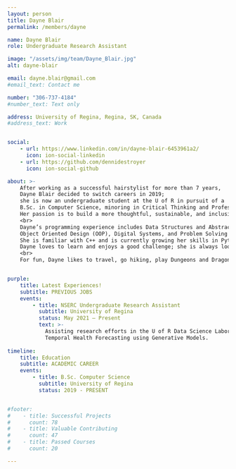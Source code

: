 ```yaml
---
layout: person
title: Dayne Blair
permalink: /members/dayne

name: Dayne Blair
role: Undergraduate Research Assistant

image: "/assets/img/team/Dayne_Blair.jpg"
alt: dayne-blair

email: dayne.blair@gmail.com
#email_text: Contact me

number: "306-737-4184"
#number_text: Text only

address: University of Regina, Regina, SK, Canada
#address_text: Work


social:
    - url: https://www.linkedin.com/in/dayne-blair-6453961a2/
      icon: ion-social-linkedin
    - url: https://github.com/dennidestroyer
      icon: ion-social-github

about: >-
    After working as a successful hairstylist for more than 7 years, 
    Dayne Blair decided to switch careers in 2019; 
    she is now an undergraduate student at the U of R in pursuit of a 
    B.Sc. in Computer Science, minoring in Critical Thinking and Professional Ethics. 
    Her passion is to build a more thoughtful, sustainable, and inclusive future in technology.
    <br>
    Dayne’s programming experience includes Data Structures and Abstractions, 
    Object Oriented Design (OOP), Digital Systems, and Problem Solving with Programming. 
    She is familiar with C++ and is currently growing her skills in Python. 
    Dayne loves to learn and enjoys a good challenge; she is always looking to expand her horizons.
    <br>
    For fun, Dayne likes to travel, go hiking, play Dungeons and Dragons and video games, and hang out with her pet bird, Artie.


purple:
    title: Latest Experiences!
    subtitle: PREVIOUS JOBS
    events:
        - title: NSERC Undergraduate Research Assistant
          subtitle: University of Regina
          status: May 2021 – Present
          text: >-
            Assisting research efforts in the U of R Data Science Laboratory focused on 
            Temporal Health Forecasting using Generative Models.
        
timeline:
    title: Education
    subtitle: ACADEMIC CAREER
    events:
        - title: B.Sc. Computer Science
          subtitle: University of Regina
          status: 2019 - PRESENT


#footer:
#    - title: Successful Projects
#      count: 78
#    - title: Valuable Contributing
#      count: 47
#    - title: Passed Courses
#      count: 20

---
```

